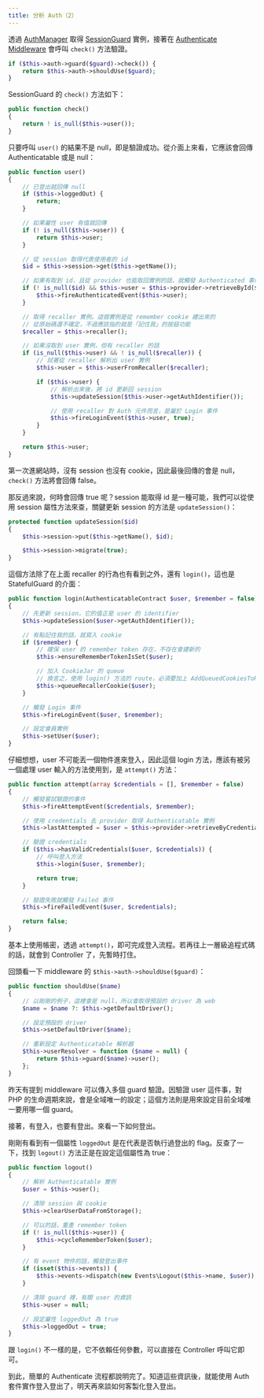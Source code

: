 ```yaml
---
title: 分析 Auth（2）
---
```


透過 [AuthManager][] 取得 [SessionGuard][] 實例，接著在 [Authenticate Middleware][] 會呼叫 `check()` 方法驗證。

```php
if ($this->auth->guard($guard)->check()) {
    return $this->auth->shouldUse($guard);
}
```

SessionGuard 的 `check()` 方法如下：

```php
public function check()
{
    return ! is_null($this->user());
}
```

只要呼叫 `user()` 的結果不是 null，即是驗證成功。從介面上來看，它應該會回傳 Authenticatable 或是 null：

```php
public function user()
{
    // 已登出就回傳 null
    if ($this->loggedOut) {
        return;
    }

    // 如果屬性 user 有值就回傳
    if (! is_null($this->user)) {
        return $this->user;
    }

    // 從 session 取得代表使用者的 id 
    $id = $this->session->get($this->getName());

    // 如果有取到 id，且從 provider 也能取回實例的話，就觸發 Authenticated 事件
    if (! is_null($id) && $this->user = $this->provider->retrieveById($id)) {
        $this->fireAuthenticatedEvent($this->user);
    }

    // 取得 recaller 實例。這個實例是從 remember cookie 建出來的
    // 從原始碼還不確定，不過應該指的就是「記住我」的按鈕功能
    $recaller = $this->recaller();

    // 如果沒取到 user 實例，但有 recaller 的話
    if (is_null($this->user) && ! is_null($recaller)) {
        // 試著從 recaller 解析出 user 實例
        $this->user = $this->userFromRecaller($recaller);

        if ($this->user) {
            // 解析出來後，將 id 更新回 session
            $this->updateSession($this->user->getAuthIdentifier());

            // 使用 recaller 對 Auth 元件而言，是屬於 Login 事件
            $this->fireLoginEvent($this->user, true);
        }
    }

    return $this->user;
}
```

第一次進網站時，沒有 session 也沒有 cookie，因此最後回傳的會是 null，`check()` 方法將會回傳 false。

那反過來說，何時會回傳 true 呢？session 能取得 id 是一種可能，我們可以從使用 session 屬性方法來查，關鍵更新 session 的方法是 `updateSession()`：

```php
protected function updateSession($id)
{
    $this->session->put($this->getName(), $id);

    $this->session->migrate(true);
}
```

這個方法除了在上面 recaller 的行為也有看到之外，還有 `login()`，這也是 StatefulGuard 的介面：

```php
public function login(AuthenticatableContract $user, $remember = false)
{
    // 先更新 session，它的值正是 user 的 identifier
    $this->updateSession($user->getAuthIdentifier());

    // 有點記住我的話，就寫入 cookie
    if ($remember) {
        // 確保 user 的 remember token 存在，不存在會建新的
        $this->ensureRememberTokenIsSet($user);

        // 加入 CookieJar 的 queue
        // 換言之，使用 login() 方法的 route，必須要加上 AddQueuedCookiesToResponse 的 middleware 才會有作用
        $this->queueRecallerCookie($user);
    }

    // 觸發 Login 事件
    $this->fireLoginEvent($user, $remember);

    // 設定會員實例
    $this->setUser($user);
}
```

仔細想想，user 不可能丟一個物件進來登入，因此這個 login 方法，應該有被另一個處理 user 輸入的方法使用到，是 `attempt()` 方法：

```php
public function attempt(array $credentials = [], $remember = false)
{
    // 觸發嘗試驗證的事件
    $this->fireAttemptEvent($credentials, $remember);

    // 使用 credentials 去 provider 取得 Authenticatable 實例
    $this->lastAttempted = $user = $this->provider->retrieveByCredentials($credentials);

    // 驗證 credentials
    if ($this->hasValidCredentials($user, $credentials)) {
        // 呼叫登入方法
        $this->login($user, $remember);

        return true;
    }

    // 驗證失敗就觸發 Failed 事件
    $this->fireFailedEvent($user, $credentials);

    return false;
}
```

基本上使用帳密，透過 `attempt()`，即可完成登入流程。若再往上一層級追程式碼的話，就會到 Controller 了，先暫時打住。

回頭看一下 middleware 的 `$this->auth->shouldUse($guard)`：

```php
public function shouldUse($name)
{
    // 以剛剛的例子，這裡會是 null，所以會取得預設的 driver 為 web
    $name = $name ?: $this->getDefaultDriver();

    // 設定預設的 driver
    $this->setDefaultDriver($name);

    // 重新設定 Authenticatable 解析器
    $this->userResolver = function ($name = null) {
        return $this->guard($name)->user();
    };
}
```

昨天有提到 middleware 可以傳入多個 guard 驗證。因驗證 user 這件事，對 PHP 的生命週期來說，會是全域唯一的設定；這個方法則是用來設定目前全域唯一要用哪一個 guard。

接著，有登入，也要有登出。來看一下如何登出。

剛剛有看到有一個屬性 `loggedOut` 是在代表是否執行過登出的 flag。反查了一下，找到 `logout()` 方法正是在設定這個屬性為 true：

```php
public function logout()
{
    // 解析 Authenticatable 實例
    $user = $this->user();

    // 清除 session 與 cookie
    $this->clearUserDataFromStorage();

    // 可以的話，重產 remember token
    if (! is_null($this->user)) {
        $this->cycleRememberToken($user);
    }

    // 有 event 物件的話，觸發登出事件
    if (isset($this->events)) {
        $this->events->dispatch(new Events\Logout($this->name, $user));
    }

    // 清除 guard 裡，有關 user 的資訊
    $this->user = null;

    // 設定屬性 loggedOut 為 true
    $this->loggedOut = true;
}
```
    
跟 `login()` 不一樣的是，它不依賴任何參數，可以直接在 Controller 呼叫它即可。

到此，簡單的 Authenticate 流程都說明完了。知道這些資訊後，就能使用 Auth 套件實作登入登出了，明天再來談如何客製化登入登出。

[AuthManager]: https://github.com/laravel/framework/blob/v5.7.6/src/Illuminate/Auth/AuthManager.php
[Authenticate Middleware]: https://github.com/laravel/framework/blob/v5.7.6/src/Illuminate/Auth/Middleware/Authenticate.php
[SessionGuard]: https://github.com/laravel/framework/blob/v5.7.6/src/Illuminate/Auth/SessionGuard.php
